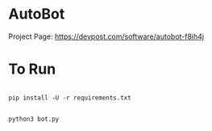 # AutoBot
Project Page: https://devpost.com/software/autobot-f8ih4j

# To Run
<code>
pip install -U -r requirements.txt

python3 bot.py
</code>
